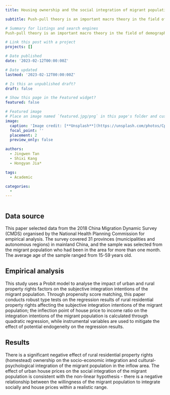 ```yaml
---
title: Housing ownership and the social integration of migrant populations

subtitle: Push-pull theory is an important macro theory in the field of demography. This paper shows another practical perspective of push and pull theory by measuring the push and pull forces affecting the social integration of the incoming labour force from the perspective of housing property rights.

# Summary for listings and search engines
Push-pull theory is an important macro theory in the field of demography. This paper shows another practical perspective of push and pull theory by measuring the push and pull forces affecting the social integration of the incoming labour force from the perspective of housing property rights.

# Link this post with a project
projects: []

# Date published
date: '2023-02-12T00:00:00Z'

# Date updated
lastmod: '2023-02-12T00:00:00Z'

# Is this an unpublished draft?
draft: false

# Show this page in the Featured widget?
featured: false

# Featured image
# Place an image named `featured.jpg/png` in this page's folder and customize its options here.
image:
  caption: 'Image credit: [**Unsplash**](https://unsplash.com/photos/CpkOjOcXdUY)'
  focal_point: ''
  placement: 2
  preview_only: false

authors:
  - Jingwen Tan
  - Shixi Kang
  - Hongyan Jia*

tags:
  - Academic

categories:
  - 
---
```


```python

```
## Data source
This paper selected data from the 2018 China Migration Dynamic Survey (CMDS) organised by the National Health Planning Commission for empirical analysis. The survey covered 31 provinces (municipalities and autonomous regions) in mainland China, and the sample was selected from the migrant population who had been in the area for more than one month. The average age of the sample ranged from 15-59 years old.

## Empirical analysis
This study uses a Probit model to analyse the impact of urban and rural property rights factors on the subjective integration intentions of the migrant population. Through propensity score matching, this paper conducts robust type tests on the regression results of rural residential property rights affecting the subjective integration intentions of the migrant population; the inflection point of house price to income ratio on the integration intentions of the migrant population is calculated through quadratic regression, while instrumental variables are used to mitigate the effect of potential endogeneity on the regression results.

## Results
There is a significant negative effect of rural residential property rights (homestead) ownership on the socio-economic integration and cultural-psychological integration of the migrant population in the inflow area. The effect of urban house prices on the social integration of the migrant population is consistent with the non-linear hypothesis - there is a negative relationship between the willingness of the migrant population to integrate socially and house prices within a realistic range.
 

